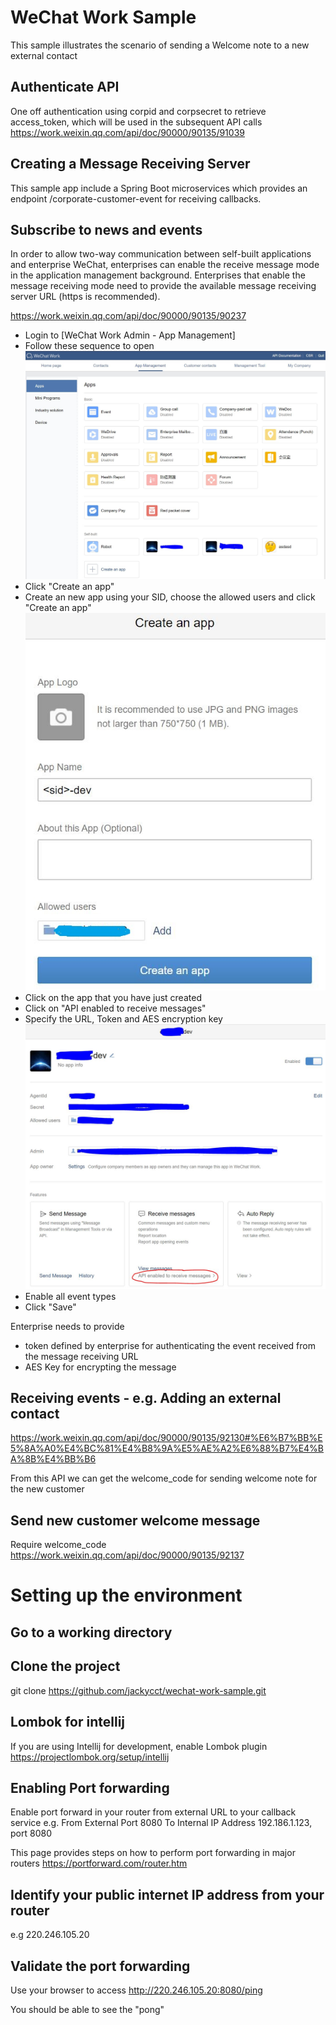 # WeChat Work Sample

This sample illustrates the scenario of sending a Welcome note to a new
external contact
 
## Authenticate API
One off authentication using corpid and corpsecret to retrieve access_token,
which will be used in the subsequent API calls
https://work.weixin.qq.com/api/doc/90000/90135/91039

## Creating a Message Receiving Server
This sample app include a Spring Boot microservices which provides an endpoint /corporate-customer-event for 
receiving callbacks.

## Subscribe to news and events
In order to allow two-way communication between self-built applications and enterprise WeChat, 
enterprises can enable the receive message mode in the application management background.
Enterprises that enable the message receiving mode need to provide the available message receiving server URL 
(https is recommended).

https://work.weixin.qq.com/api/doc/90000/90135/90237

- Login to [WeChat Work Admin - App Management]
- Follow these sequence to open ![App Management](/doc/images/wechatwork-app-mgmt.jpg "App Management")
- Click "Create an app"
- Create an new app using your SID, choose the allowed users and click "Create an app"
![Create an app](/doc/images/wechatwork-create-app.jpg "Create an app")
- Click on the app that you have just created
- Click on "API enabled to receive messages"
- Specify the URL, Token and AES encryption key 
![Configure Event Receiving Server](/doc/images/wechatwork-set-event-receiving-server.jpg "Configure Event Receiving Server")
- Enable all event types
- Click "Save"

Enterprise needs to provide 
- token defined by enterprise for authenticating the event received from the message receiving URL
- AES Key for encrypting the message

## Receiving events - e.g. Adding an external contact
https://work.weixin.qq.com/api/doc/90000/90135/92130#%E6%B7%BB%E5%8A%A0%E4%BC%81%E4%B8%9A%E5%AE%A2%E6%88%B7%E4%BA%8B%E4%BB%B6

From this API we can get the welcome_code for sending welcome note for the new customer
 
## Send new customer welcome message
Require welcome_code
https://work.weixin.qq.com/api/doc/90000/90135/92137


# Setting up the environment

## Go to a working directory

## Clone the project
git clone https://github.com/jackycct/wechat-work-sample.git

## Lombok for intellij
If you are using Intellij for development, enable Lombok plugin
https://projectlombok.org/setup/intellij

## Enabling Port forwarding 
Enable port forward in your router from external URL to your  callback service
e.g. 
From External Port 8080 To Internal IP Address 192.186.1.123, port 8080

This page provides steps on how to perform port forwarding in major routers https://portforward.com/router.htm

## Identify your public internet IP address from your router
e.g 220.246.105.20

## Validate the port forwarding
Use your browser to access http://220.246.105.20:8080/ping

You should be able to see the "pong"


[WeChat Work Admin - Customer Contact]: https://work.weixin.qq.com/wework_admin/frame#customer/analysis